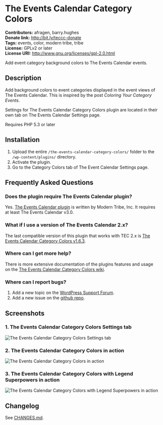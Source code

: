 # The Events Calendar Category Colors #
**Contributors:** afragen, barry.hughes  
**Donate link:** http://bit.ly/teccc-donate  
**Tags:** events, color, modern tribe, tribe  
**License:** GPLv2 or later  
**License URI:** http://www.gnu.org/licenses/gpl-2.0.html  
  

Add event category background colors to The Events Calendar events.

## Description ##

Add background colors to event categories displayed in the event views of The Events Calendar. This is inspired by the post <i>Coloring Your Category Events</i>.

Settings for The Events Calendar Category Colors plugin are located in their own tab on The Events Calendar Settings page.

Requires PHP 5.3 or later

## Installation ##

1. Upload the entire `/the-events-calendar-category-colors/` folder to the `/wp-content/plugins/` directory.
1. Activate the plugin.
1. Go to the Category Colors tab of The Event Calendar Settings page.

## Frequently Asked Questions ##

### Does the plugin require The Events Calendar plugin? ###

Yes. [The Events Calendar plugin](http://wordpress.org/plugins/the-events-calendar/) is written by Modern Tribe, Inc. It requires at least The Events Calendar v3.0.


### What if I use a version of The Events Calendar 2.x? ###

The last compatible version of this plugin that works with TEC 2.x is [The Events Calendar Category Colors v1.6.3](http://downloads.wordpress.org/plugin/the-events-calendar-category-colors.1.6.3.zip).

### Where can I get more help? ###

There is more extensive documentation of the plugins features and usage on the [The Events Calendar Category Colors wiki](https://github.com/afragen/the-events-calendar-category-colors/wiki).

### Where can I report bugs? ###

1. Add a new topic on the [WordPress Support Forum](http://wordpress.org/tags/the-events-calendar-category-colors).
2. Add a new issue on the [github repo](https://github.com/afragen/the-events-calendar-category-colors/issues?state=open).

## Screenshots ##

### 1. The Events Calendar Category Colors Settings tab
![The Events Calendar Category Colors Settings tab
](./assets/screenshot-1.png)

### 2. The Events Calendar Category Colors in action
![The Events Calendar Category Colors in action
](./assets/screenshot-2.png)

### 3. The Events Calendar Category Colors with Legend Superpowers in action
![The Events Calendar Category Colors with Legend Superpowers in action
](./assets/screenshot-3.png)


## Changelog ##

See [CHANGES.md](CHANGES.md).
